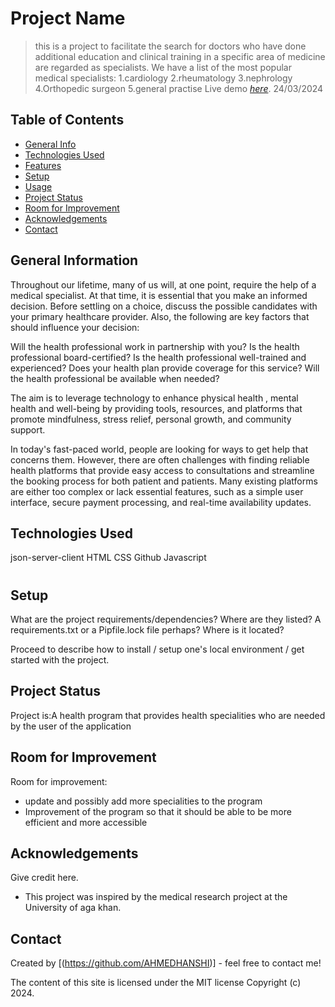 # Project Name
> this is a project to facilitate the search for doctors  who have done additional education and clinical training in a specific area of medicine are regarded as specialists. We have a list of the most popular medical specialists:
1.cardiology
2.rheumatology
3.nephrology
4.Orthopedic surgeon
5.general practise
> Live demo [_here_](https://www.example.com). <!-- If you have the project hosted somewhere, include the link here. -->
24/03/2024

## Table of Contents
* [General Info](#general-information)
* [Technologies Used](#technologies-used)
* [Features](#features)
* [Setup](#setup)
* [Usage](#usage)
* [Project Status](#project-status)
* [Room for Improvement](#room-for-improvement)
* [Acknowledgements](#acknowledgements)
* [Contact](#contact)
<!-- * [License](#license) -->


## General Information
<!-- - Provide general information about your project here.
- What problem does it (intend to) solve?
- What is the purpose of your project?
- Why did you undertake it? -->
Throughout our lifetime, many of us will, at one point, require the help of a medical specialist. At that time, it is essential that you make an informed decision. Before settling on a choice, discuss the possible candidates with your primary healthcare provider. Also, the following are key factors that should influence your decision: 

Will the health professional work in partnership with you?
Is the health professional board-certified?
Is the health professional well-trained and experienced?
Does your health plan provide coverage for this service?
Will the health professional be available when needed?

The aim is  to leverage technology to enhance physical health , mental health and well-being by providing tools, resources, and platforms that promote mindfulness, stress relief, personal growth, and community support.

In today's fast-paced world, people are  looking for ways to get help that concerns  them. However, there are often challenges with finding reliable health platforms that provide easy access to consultations and streamline the booking process for both patient and patients. Many existing platforms are either too complex or lack essential features, such as a simple user interface, secure payment processing, and real-time  availability updates.


<!-- You don't have to answer all the questions - just the ones relevant to your project. -->


## Technologies Used
json-server-client
HTML
CSS
Github
Javascript







#

## Setup
What are the project requirements/dependencies? Where are they listed? A requirements.txt or a Pipfile.lock file perhaps? Where is it located?

Proceed to describe how to install / setup one's local environment / get started with the project.




## Project Status
Project is:A health program that provides  health specialities who are needed by the user of the application

## Room for Improvement

Room for improvement:
- update and possibly add more specialities to the program
- Improvement of the program so that it should be able to be more efficient and more accessible




## Acknowledgements
Give credit here.
- This project was inspired by the medical research project at the University of aga khan.



## Contact
Created by [(https://github.com/AHMEDHANSHI)] - feel free to contact me!


The content of this site is licensed under the MIT license
Copyright (c) 2024.
